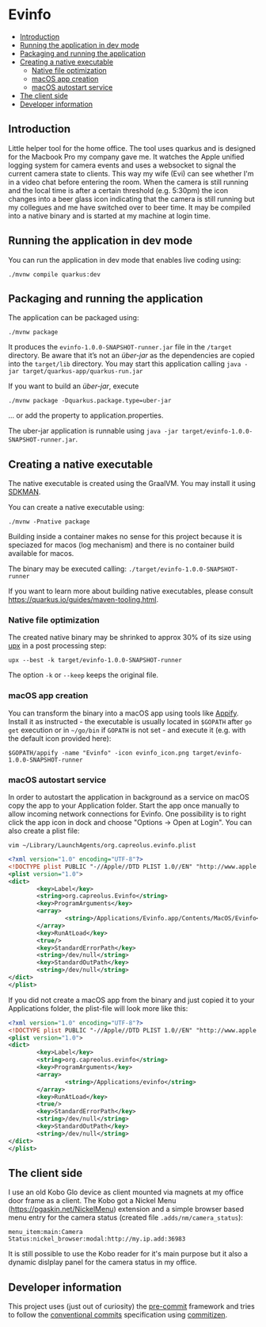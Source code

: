 Evinfo
======

<!-- START doctoc generated TOC please keep comment here to allow auto update -->
<!-- DON'T EDIT THIS SECTION, INSTEAD RE-RUN doctoc TO UPDATE -->

- [Introduction](#introduction)
- [Running the application in dev mode](#running-the-application-in-dev-mode)
- [Packaging and running the application](#packaging-and-running-the-application)
- [Creating a native executable](#creating-a-native-executable)
  - [Native file optimization](#native-file-optimization)
  - [macOS app creation](#macos-app-creation)
  - [macOS autostart service](#macos-autostart-service)
- [The client side](#the-client-side)
- [Developer information](#developer-information)

<!-- END doctoc generated TOC please keep comment here to allow auto update -->

## Introduction

Little helper tool for the home office. The tool uses quarkus and is designed for the Macbook Pro my company gave me.
It watches the Apple unified logging system for camera events and uses a websocket to signal the current camera state to clients.
This way my wife (Evi) can see whether I'm in a video chat before entering the room.
When the camera is still running and the local time is after a certain threshold (e.g. 5:30pm) the icon changes into a beer glass icon indicating that the camera is still running but my collegues and me have switched over to beer time.
It may be compiled into a native binary and is started at my machine at login time.

## Running the application in dev mode

You can run the application in dev mode that enables live coding using:
```shell script
./mvnw compile quarkus:dev
```

## Packaging and running the application

The application can be packaged using:
```shell script
./mvnw package
```
It produces the `evinfo-1.0.0-SNAPSHOT-runner.jar` file in the `/target` directory.
Be aware that it’s not an _über-jar_ as the dependencies are copied into the `target/lib` directory.
You may start this application calling `java -jar target/quarkus-app/quarkus-run.jar`

If you want to build an _über-jar_, execute
```shell script
./mvnw package -Dquarkus.package.type=uber-jar
```
... or add the property to application.properties.

The uber-jar application is runnable using `java -jar target/evinfo-1.0.0-SNAPSHOT-runner.jar`.

## Creating a native executable

The native executable is created using the GraalVM. You may install it using [SDKMAN](https://sdkman.io/).

You can create a native executable using:
```shell script
./mvnw -Pnative package
```

Building inside a container makes no sense for this project because it is speciazed for macos (log mechanism) and there is no container build available for macos.

The binary may be executed calling: `./target/evinfo-1.0.0-SNAPSHOT-runner`

If you want to learn more about building native executables, please consult https://quarkus.io/guides/maven-tooling.html.

### Native file optimization

The created native binary may be shrinked to approx 30% of its size using [upx](https://upx.github.io/) in a post processing step:

```shell script
upx --best -k target/evinfo-1.0.0-SNAPSHOT-runner
```

The option `-k` or `--keep` keeps the original file.

### macOS app creation

You can transform the binary into a macOS app using tools like [Appify](https://github.com/machinebox/appify). Install it as instructed - the executable is usually located in `$GOPATH` after `go get` execution or in `~/go/bin` if `GOPATH` is not set - and execute it (e.g. with the default icon provided here):

```shell script
$GOPATH/appify -name "Evinfo" -icon evinfo_icon.png target/evinfo-1.0.0-SNAPSHOT-runner
```

### macOS autostart service

In order to autostart the application in background as a service on macOS copy the app to your Application folder. Start the app once manually to allow incoming network connections for Evinfo.
One possibility is to right click the app icon in dock and choose "Options -> Open at Login". You can also create a plist file:

```shell script
vim ~/Library/LaunchAgents/org.capreolus.evinfo.plist
```

```xml
<?xml version="1.0" encoding="UTF-8"?>
<!DOCTYPE plist PUBLIC "-//Apple//DTD PLIST 1.0//EN" "http://www.apple.com/DTDs/PropertyList-1.0.dtd">
<plist version="1.0">
<dict>
        <key>Label</key>
        <string>org.capreolus.Evinfo</string>
        <key>ProgramArguments</key>
        <array>
                <string>/Applications/Evinfo.app/Contents/MacOS/Evinfo</string>
        </array>
        <key>RunAtLoad</key>
        <true/>
        <key>StandardErrorPath</key>
        <string>/dev/null</string>
        <key>StandardOutPath</key>
        <string>/dev/null</string>
</dict>
</plist>
```

If you did not create a macOS app from the binary and just copied it to your Applications folder, the plist-file will look more like this:

```xml
<?xml version="1.0" encoding="UTF-8"?>
<!DOCTYPE plist PUBLIC "-//Apple//DTD PLIST 1.0//EN" "http://www.apple.com/DTDs/PropertyList-1.0.dtd">
<plist version="1.0">
<dict>
        <key>Label</key>
        <string>org.capreolus.evinfo</string>
        <key>ProgramArguments</key>
        <array>
                <string>/Applications/evinfo</string>
        </array>
        <key>RunAtLoad</key>
        <true/>
        <key>StandardErrorPath</key>
        <string>/dev/null</string>
        <key>StandardOutPath</key>
        <string>/dev/null</string>
</dict>
</plist>
```

## The client side

I use an old Kobo Glo device as client mounted via magnets at my office door frame as a client.
The Kobo got a Nickel Menu (https://pgaskin.net/NickelMenu) extension and a simple browser based menu entry for the camera status (created file `.adds/nm/camera_status`):
```
menu_item:main:Camera Status:nickel_browser:modal:http://my.ip.add:36983
```

It is still possible to use the Kobo reader for it's main purpose but it also a dynamic dislplay panel for the camera status in my office.

## Developer information

This project uses (just out of curiosity) the [pre-commit](https://pre-commit.com/) framework and tries to follow the [conventional commits](https://www.conventionalcommits.org/en/v1.0.0/) specification using [commitizen](https://commitizen.github.io/cz-cli/).
